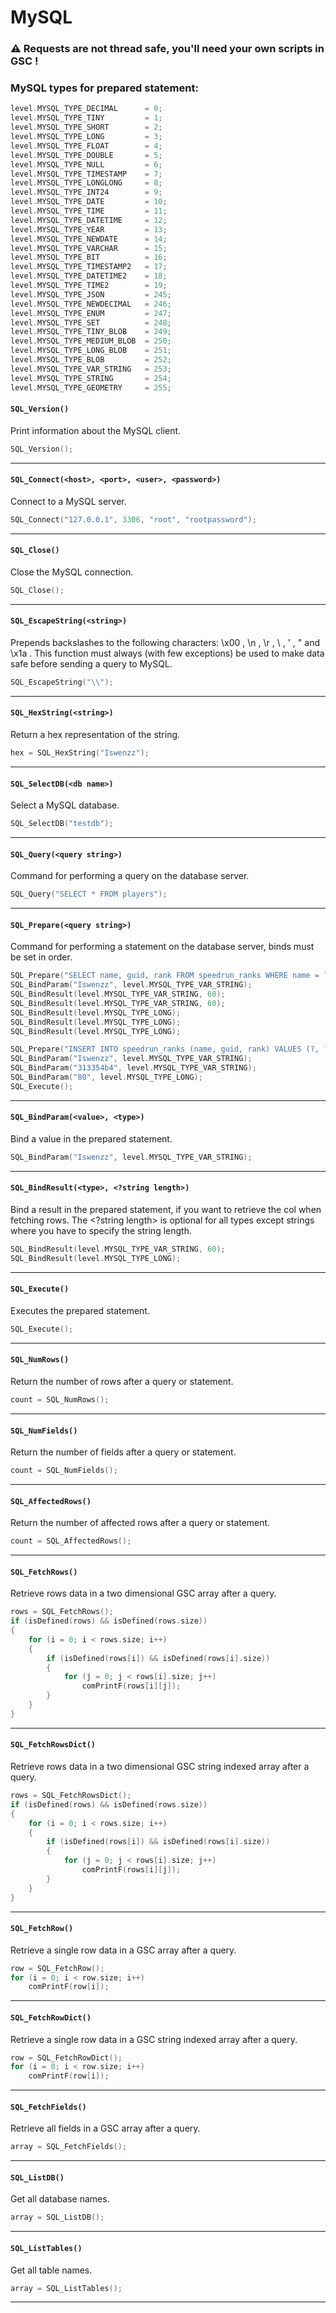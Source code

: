 # MySQL

### :warning: **Requests are not thread safe, you'll need your own scripts in GSC !**

### MySQL types for prepared statement:
```c
level.MYSQL_TYPE_DECIMAL      = 0;
level.MYSQL_TYPE_TINY         = 1;
level.MYSQL_TYPE_SHORT        = 2;
level.MYSQL_TYPE_LONG         = 3;
level.MYSQL_TYPE_FLOAT        = 4;
level.MYSQL_TYPE_DOUBLE       = 5;
level.MYSQL_TYPE_NULL         = 6;
level.MYSQL_TYPE_TIMESTAMP    = 7;
level.MYSQL_TYPE_LONGLONG     = 8;
level.MYSQL_TYPE_INT24        = 9;
level.MYSQL_TYPE_DATE         = 10;
level.MYSQL_TYPE_TIME         = 11;
level.MYSQL_TYPE_DATETIME     = 12;
level.MYSQL_TYPE_YEAR         = 13;
level.MYSQL_TYPE_NEWDATE      = 14;
level.MYSQL_TYPE_VARCHAR      = 15;
level.MYSQL_TYPE_BIT          = 16;
level.MYSQL_TYPE_TIMESTAMP2   = 17;
level.MYSQL_TYPE_DATETIME2    = 18;
level.MYSQL_TYPE_TIME2        = 19;
level.MYSQL_TYPE_JSON         = 245;
level.MYSQL_TYPE_NEWDECIMAL   = 246;
level.MYSQL_TYPE_ENUM         = 247;
level.MYSQL_TYPE_SET          = 248;
level.MYSQL_TYPE_TINY_BLOB    = 249;
level.MYSQL_TYPE_MEDIUM_BLOB  = 250;
level.MYSQL_TYPE_LONG_BLOB    = 251;
level.MYSQL_TYPE_BLOB         = 252;
level.MYSQL_TYPE_VAR_STRING   = 253;
level.MYSQL_TYPE_STRING       = 254;
level.MYSQL_TYPE_GEOMETRY     = 255;
```

#### ``SQL_Version()``
Print information about the MySQL client.

```c
SQL_Version();
```
<hr>

#### ``SQL_Connect(<host>, <port>, <user>, <password>)``
Connect to a MySQL server.

```c
SQL_Connect("127.0.0.1", 3306, "root", "rootpassword");
```
<hr>

#### ``SQL_Close()``
Close the MySQL connection.

```c
SQL_Close();
```
<hr>

#### ``SQL_EscapeString(<string>)``
Prepends backslashes to the following characters: \x00 , \n , \r , \ , ' , " and \x1a . This function must always (with few exceptions) be used to make data safe before sending a query to MySQL.

```c
SQL_EscapeString("\\");
```
<hr>

#### ``SQL_HexString(<string>)``
Return a hex representation of the string.

```c
hex = SQL_HexString("Iswenzz");
```
<hr>

#### ``SQL_SelectDB(<db name>)``
Select a MySQL database.

```c
SQL_SelectDB("testdb");
```
<hr>

#### ``SQL_Query(<query string>)``
Command for performing a query on the database server.

```c
SQL_Query("SELECT * FROM players");
```
<hr>

#### ``SQL_Prepare(<query string>)``
Command for performing a statement on the database server, binds must be set in order.

```c
SQL_Prepare("SELECT name, guid, rank FROM speedrun_ranks WHERE name = ?");
SQL_BindParam("Iswenzz", level.MYSQL_TYPE_VAR_STRING);
SQL_BindResult(level.MYSQL_TYPE_VAR_STRING, 60);
SQL_BindResult(level.MYSQL_TYPE_VAR_STRING, 60);
SQL_BindResult(level.MYSQL_TYPE_LONG);
SQL_BindResult(level.MYSQL_TYPE_LONG);
SQL_BindResult(level.MYSQL_TYPE_LONG);
```
```c
SQL_Prepare("INSERT INTO speedrun_ranks (name, guid, rank) VALUES (?, ?, ?)");
SQL_BindParam("Iswenzz", level.MYSQL_TYPE_VAR_STRING);
SQL_BindParam("313354b4", level.MYSQL_TYPE_VAR_STRING);
SQL_BindParam("80", level.MYSQL_TYPE_LONG);
SQL_Execute();
```
<hr>

#### ``SQL_BindParam(<value>, <type>)``
Bind a value in the prepared statement.

```c
SQL_BindParam("Iswenzz", level.MYSQL_TYPE_VAR_STRING);
```
<hr>

#### ``SQL_BindResult(<type>, <?string length>)``
Bind a result in the prepared statement, if you want to retrieve the col when fetching rows.
The <?string length> is optional for all types except strings where you have to specify the string length.

```c
SQL_BindResult(level.MYSQL_TYPE_VAR_STRING, 60);
SQL_BindResult(level.MYSQL_TYPE_LONG);
```
<hr>

#### ``SQL_Execute()``
Executes the prepared statement.

```c
SQL_Execute();
```
<hr>

#### ``SQL_NumRows()``
Return the number of rows after a query or statement.

```c
count = SQL_NumRows();
```
<hr>

#### ``SQL_NumFields()``
Return the number of fields after a query or statement.

```c
count = SQL_NumFields();
```
<hr>

#### ``SQL_AffectedRows()``
Return the number of affected rows after a query or statement.

```c
count = SQL_AffectedRows();
```
<hr>

#### ``SQL_FetchRows()``
Retrieve rows data in a two dimensional GSC array after a query.

```c
rows = SQL_FetchRows();
if (isDefined(rows) && isDefined(rows.size))
{
    for (i = 0; i < rows.size; i++)
    {
        if (isDefined(rows[i]) && isDefined(rows[i].size))
        {
            for (j = 0; j < rows[i].size; j++)
                comPrintF(rows[i][j]);
        }
    }
}
```
<hr>

#### ``SQL_FetchRowsDict()``
Retrieve rows data in a two dimensional GSC string indexed array after a query.

```c
rows = SQL_FetchRowsDict();
if (isDefined(rows) && isDefined(rows.size))
{
    for (i = 0; i < rows.size; i++)
    {
        if (isDefined(rows[i]) && isDefined(rows[i].size))
        {
            for (j = 0; j < rows[i].size; j++)
                comPrintF(rows[i][j]);
        }
    }
}
```
<hr>

#### ``SQL_FetchRow()``
Retrieve a single row data in a GSC array after a query.

```c
row = SQL_FetchRow();
for (i = 0; i < row.size; i++)
    comPrintF(row[i]);
```
<hr>

#### ``SQL_FetchRowDict()``
Retrieve a single row data in a GSC string indexed array after a query.

```c
row = SQL_FetchRowDict();
for (i = 0; i < row.size; i++)
    comPrintF(row[i]);
```
<hr>

#### ``SQL_FetchFields()``
Retrieve all fields in a GSC array after a query.

```c
array = SQL_FetchFields();
```
<hr>

#### ``SQL_ListDB()``
Get all database names.

```c
array = SQL_ListDB();
```
<hr>

#### ``SQL_ListTables()``
Get all table names.

```c
array = SQL_ListTables();
```
<hr>
